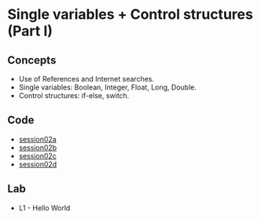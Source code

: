 <h1>Single variables + Control structures (Part I)</h1>
<h2>Concepts</h2>
<ul>
<li>Use of References and Internet searches.
<li>Single variables: Boolean, Integer, Float, Long, Double.
<li>Control structures: if-else, switch.
</ul>
<h2>Code</h2>
<ul>
<li> <a href="https://github.com/enricguaus/programacio/tree/master/session02/session02a">session02a</a>
<li> <a href="https://github.com/enricguaus/programacio/tree/master/session02/session02b">session02b</a>
<li> <a href="https://github.com/enricguaus/programacio/tree/master/session02/session02c">session02c</a>
<li> <a href="https://github.com/enricguaus/programacio/tree/master/session02/session02d">session02d</a>
</ul>
<h2>Lab</h2>
<ul>
<li>L1 - Hello World
</ul>
